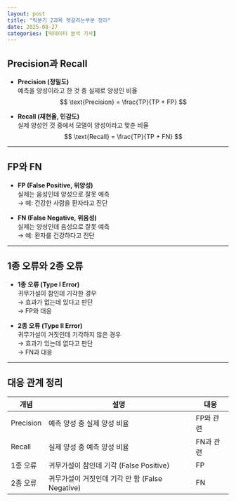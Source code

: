 ```yaml
---
layout: post
title: "빅분기 2과목 헷갈리는부분 정리"
date: 2025-08-27
categories: [빅데이터 분석 기사]
---
```



## Precision과 Recall

- **Precision (정밀도)**  
  예측을 양성이라고 한 것 중 실제로 양성인 비율  
  $$
  \text{Precision} = \frac{TP}{TP + FP}
  $$

- **Recall (재현율, 민감도)**  
  실제 양성인 것 중에서 모델이 양성이라고 맞춘 비율  
  $$
  \text{Recall} = \frac{TP}{TP + FN}
  $$

---

## FP와 FN

- **FP (False Positive, 위양성)**  
  실제는 음성인데 양성으로 잘못 예측  
  → 예: 건강한 사람을 환자라고 진단

- **FN (False Negative, 위음성)**  
  실제는 양성인데 음성으로 잘못 예측  
  → 예: 환자를 건강하다고 진단

---

## 1종 오류와 2종 오류

- **1종 오류 (Type I Error)**  
  귀무가설이 참인데 기각한 경우  
  → 효과가 없는데 있다고 판단  
  → FP와 대응

- **2종 오류 (Type II Error)**  
  귀무가설이 거짓인데 기각하지 않은 경우  
  → 효과가 있는데 없다고 판단  
  → FN과 대응

---

## 대응 관계 정리

| 개념 | 설명 | 대응 |
|------|------|------|
| Precision | 예측 양성 중 실제 양성 비율 | FP와 관련 |
| Recall | 실제 양성 중 예측 양성 비율 | FN과 관련 |
| 1종 오류 | 귀무가설이 참인데 기각 (False Positive) | FP |
| 2종 오류 | 귀무가설이 거짓인데 기각 안 함 (False Negative) | FN |
